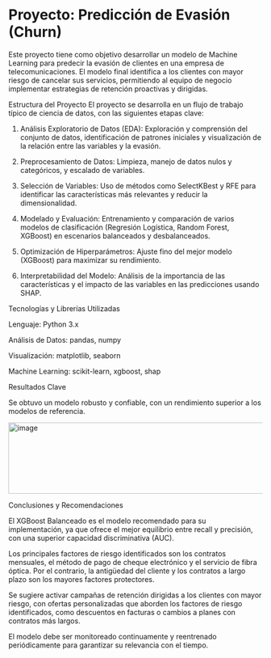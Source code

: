 # Proyecto: Predicción de Evasión (Churn)

Este proyecto tiene como objetivo desarrollar un modelo de Machine Learning para predecir la evasión de clientes en una empresa de telecomunicaciones. El modelo final identifica a los clientes con mayor riesgo de cancelar sus servicios, permitiendo al equipo de negocio implementar estrategias de retención proactivas y dirigidas.

Estructura del Proyecto
El proyecto se desarrolla en un flujo de trabajo típico de ciencia de datos, con las siguientes etapas clave:

1. Análisis Exploratorio de Datos (EDA): Exploración y comprensión del conjunto de datos, identificación de patrones iniciales y visualización de la relación entre las variables y la evasión.

2. Preprocesamiento de Datos: Limpieza, manejo de datos nulos y categóricos, y escalado de variables.

3. Selección de Variables: Uso de métodos como SelectKBest y RFE para identificar las características más relevantes y reducir la dimensionalidad.

4. Modelado y Evaluación: Entrenamiento y comparación de varios modelos de clasificación (Regresión Logística, Random Forest, XGBoost) en escenarios balanceados y desbalanceados.

5. Optimización de Hiperparámetros: Ajuste fino del mejor modelo (XGBoost) para maximizar su rendimiento.

6. Interpretabilidad del Modelo: Análisis de la importancia de las características y el impacto de las variables en las predicciones usando SHAP.

Tecnologías y Librerías Utilizadas

Lenguaje: Python 3.x

Análisis de Datos: pandas, numpy

Visualización: matplotlib, seaborn

Machine Learning: scikit-learn, xgboost, shap

Resultados Clave

Se obtuvo un modelo robusto y confiable, con un rendimiento superior a los modelos de referencia.

<img width="619" height="141" alt="image" src="https://github.com/user-attachments/assets/489ac199-3521-4191-ab3f-9316a791981f" />

Conclusiones y Recomendaciones

El XGBoost Balanceado es el modelo recomendado para su implementación, ya que ofrece el mejor equilibrio entre recall y precisión, con una superior capacidad discriminativa (AUC).

Los principales factores de riesgo identificados son los contratos mensuales, el método de pago de cheque electrónico y el servicio de fibra óptica. Por el contrario, la antigüedad del cliente y los contratos a largo plazo son los mayores factores protectores.

Se sugiere activar campañas de retención dirigidas a los clientes con mayor riesgo, con ofertas personalizadas que aborden los factores de riesgo identificados, como descuentos en facturas o cambios a planes con contratos más largos.

El modelo debe ser monitoreado continuamente y reentrenado periódicamente para garantizar su relevancia con el tiempo.
